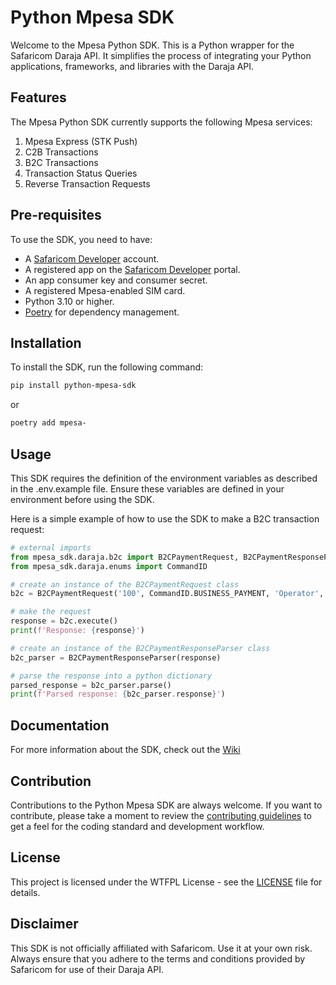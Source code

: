 # Python Mpesa SDK
Welcome to the Mpesa Python SDK. This is a Python wrapper for the Safaricom Daraja API.
It simplifies the process of integrating your Python applications, frameworks, and libraries with the Daraja API.

## Features
The Mpesa Python SDK currently supports the following Mpesa services:

1. Mpesa Express (STK Push)
2. C2B Transactions
3. B2C Transactions
4. Transaction Status Queries
5. Reverse Transaction Requests

## Pre-requisites
To use the SDK, you need to have:

- A [Safaricom Developer](https://developer.safaricom.co.ke/) account.
- A registered app on the [Safaricom Developer](https://developer.safaricom.co.ke/) portal.
- An app consumer key and consumer secret.
- A registered Mpesa-enabled SIM card.
- Python 3.10 or higher.
- [Poetry](https://python-poetry.org/) for dependency management.

## Installation
To install the SDK, run the following command:

```bash
pip install python-mpesa-sdk
```

or
```bash
poetry add mpesa-
```

## Usage
This SDK requires the definition of the environment variables as described in the .env.example file. Ensure these
variables are defined in your environment before using the SDK.


Here is a simple example of how to use the SDK to make a B2C transaction request:

```python
# external imports
from mpesa_sdk.daraja.b2c import B2CPaymentRequest, B2CPaymentResponseParser
from mpesa_sdk.daraja.enums import CommandID

# create an instance of the B2CPaymentRequest class
b2c = B2CPaymentRequest('100', CommandID.BUSINESS_PAYMENT, 'Operator', 'Jun-17062023-IN-00200C', 'ShortCode', '2547XXXXXXXX', 'Remarks')

# make the request
response = b2c.execute()
print(f'Response: {response}')

# create an instance of the B2CPaymentResponseParser class
b2c_parser = B2CPaymentResponseParser(response)

# parse the response into a python dictionary
parsed_response = b2c_parser.parse()
print(f'Parsed response: {b2c_parser.response}')
```

## Documentation
For more information about the SDK, check out the [Wiki](https://github.com/PhilipWafula/mpesa-python-sdk/wiki)

## Contribution
Contributions to the Python Mpesa SDK are always welcome. If you want to contribute, please take a moment to review the
[contributing guidelines](CONTRIBUTING.md) to get a feel for the coding standard and development workflow.

## License
This project is licensed under the WTFPL License - see the [LICENSE](LICENSE) file for details.

## Disclaimer
This SDK is not officially affiliated with Safaricom. Use it at your own risk. Always ensure that you adhere to the
terms and conditions provided by Safaricom for use of their Daraja API.
